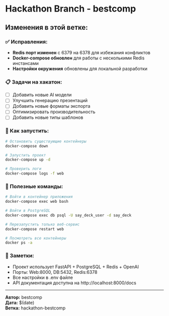 # Hackathon Branch - bestcomp

## Изменения в этой ветке:

### ✅ Исправления:
- **Redis порт изменен** с 6379 на 6378 для избежания конфликтов
- **Docker-compose обновлен** для работы с несколькими Redis инстансами
- **Настройки окружения** обновлены для локальной разработки

### 📋 Задачи на хакатон:
- [ ] Добавить новые AI модели
- [ ] Улучшить генерацию презентаций
- [ ] Добавить новые форматы экспорта
- [ ] Оптимизировать производительность
- [ ] Добавить новые типы шаблонов

### 🚀 Как запустить:
```bash
# Остановить существующие контейнеры
docker-compose down

# Запустить проект
docker-compose up -d

# Проверить логи
docker-compose logs -f web
```

### 🔧 Полезные команды:
```bash
# Войти в контейнер приложения
docker-compose exec web bash

# Войти в PostgreSQL
docker-compose exec db psql -U say_deck_user -d say_deck

# Перезапустить только веб-сервис
docker-compose restart web

# Посмотреть все контейнеры
docker ps -a
```

### 📝 Заметки:
- Проект использует FastAPI + PostgreSQL + Redis + OpenAI
- Порты: Web:8000, DB:5432, Redis:6378
- Все настройки в .env файле
- API документация доступна на http://localhost:8000/docs

---
**Автор:** bestcomp  
**Дата:** $(date)  
**Ветка:** hackathon-bestcomp
